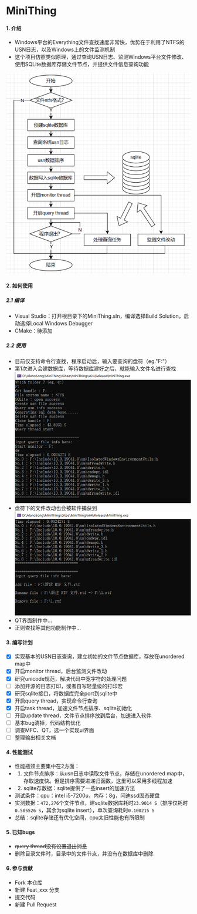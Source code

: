# MiniThing

#### 1. 介绍
- Windows平台的Everything文件查找速度非常快，优势在于利用了NTFS的USN日志，以及Windows上的文件监测机制
- 这个项目仿照类似原理，通过查询USN日志、监测Windows平台文件修改、使用SQLite数据库存储文件节点，并提供文件信息查询功能

![](./Docs/Pictures/Architecture.png)

#### 2. 如何使用
##### 2.1 编译
- Visual Studio：打开根目录下的MiniThing.sln，编译选择Build Solution，启动选择Local Windows Debugger
- CMake：待添加
##### 2.2 使用
- 目前仅支持命令行查找，程序启动后，输入要查询的盘符（eg."F:"）
- 第1次进入会建数据库，等待数据库建好之后，就能输入文件名进行查找
![](./Docs/Pictures/Use0.png)
- 盘符下的文件改动也会被软件捕获到
![](./Docs/Pictures/Use1.png)
- QT界面制作中...
- 正则查找等其他功能制作中...

#### 3. 编写计划
- [x] 实现基本的USN日志查询，建立初始的文件节点数据库，存放在unordered map中
- [x] 开启monitor thread，后台监测文件改动
- [x] 研究unicode规范，解决代码中宽字符的处理问题
- [ ] 添加开源的日志打印，或者自写轻量级的打印宏
- [x] 研究sqlite接口，将数据库完全port到sqlite中
- [x] 开启query thread，实现命令行查询
- [x] 开启task thread，加速文件节点排序、sqlite初始化
- [ ] 开启update thread，文件节点排序放到后台，加速进入软件
- [ ] 基本bug清掉，代码结构优化
- [ ] 调查MFC、QT，选一个实现ui界面
- [ ] 整理输出相关文档

#### 4. 性能测试
- 性能瓶颈主要集中在2方面：
- 1. 文件节点排序：从usn日志中读取文件节点，存储在unordered map中，存取速度快。但是排序需要进递归函数，这里可以采用多线程加速
- 2. sqlite存数据：sqlite提供了一些insert的加速方法
- 测试条件：cpu：intel i5-7200u，内存：8g，闪迪ssd固态硬盘
- 实测数据：`472,276`个文件节点，建sqlite数据库耗时`23.9014 S`（排序仅耗时`0.505526 S`，其余为sqlite insert），单次查询耗时`0.100215 S`
- 总结：sqlite存储还有优化空间，cpu太旧性能也有所限制

#### 5. 已知bugs
- ~~query thread没有设置退出消息~~
- 删除目录文件时，目录中的文件节点，并没有在数据库中删除

#### 6. 参与贡献
- Fork 本仓库
- 新建 Feat_xxx 分支
- 提交代码
- 新建 Pull Request
